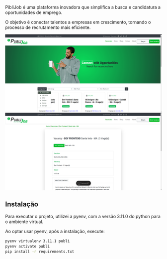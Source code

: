 <p>PibliJob é uma plataforma inovadora que simplifica a busca e candidatura a oportunidades de emprego.</p>
</p>O objetivo é conectar talentos a empresas em crescimento, tornando o processo de recrutamento mais eficiente.</p>

<img src="readme/index.png">
<img src="readme/vacancy_detail.png">


## Instalação

Para executar o projeto, utilizei a pyenv, com a versão 3.11.0 do python para o ambiente virtual.

Ao optar usar pyenv, após a instalação, execute:
```bash
pyenv virtualenv 3.11.1 publi
pyenv activate publi
pip install -r requirements.txt
```